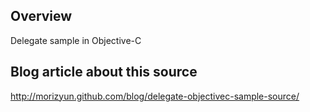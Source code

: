 ## Overview

Delegate sample in Objective-C

## Blog article about this source

http://morizyun.github.com/blog/delegate-objectivec-sample-source/